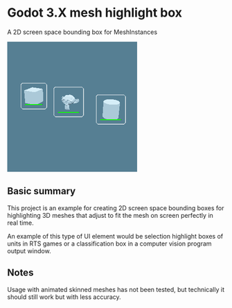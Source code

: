 # Godot 3.X mesh highlight box
 A 2D screen space bounding box for MeshInstances

![Example of boxes in action](https://github.com/Tobalation/Godot-mesh-highlight-box/blob/main/icon.png)

## Basic summary
 This project is an example for creating 2D screen space bounding boxes for highlighting 3D meshes that adjust to fit the mesh on screen perfectly in real time.
 
 An example of this type of UI element would be selection highlight boxes of units in RTS games or
 a classification box in a computer vision program output window. 

## Notes
 Usage with animated skinned meshes has not been tested, but technically it should still work but with less accuracy.
 
